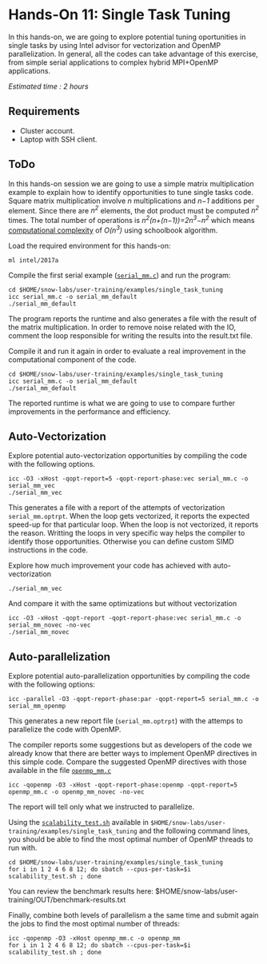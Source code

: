 # Hands-On 11: Single Task Tuning

In this hands-on, we are going to explore potential tuning oportunities in single tasks by using Intel advisor for vectorization and OpenMP parallelization.
In general, all the codes can take advantage of this exercise, from simple serial applications to complex hybrid MPI+OpenMP applications.

*Estimated time : 2 hours*

## Requirements
* Cluster account.
* Laptop with SSH client.

## ToDo

In this hands-on session we are going to use a simple matrix multiplication example to explain how to identify opportunities to tune single tasks code. Square matrix multiplication involve *n* multiplications and *n−1* additions per element. Since there are *n<sup>2</sup>* elements, the dot product must be computed *n<sup>2</sup>* times. The total number of operations is *n<sup>2</sup>(n+(n−1))=2n<sup>3</sup>−n<sup>2</sup>* which means [computational complexity](https://en.m.wikipedia.org/wiki/Computational_complexity_of_mathematical_operations) of *O(n<sup>3</sup>)* using schoolbook algorithm.

Load the required environment for this hands-on:

```
ml intel/2017a
```

Compile the first serial example ([```serial_mm.c```](examples/single_task_tuning/serial_mm.c)) and run the program: 

```
cd $HOME/snow-labs/user-training/examples/single_task_tuning
icc serial_mm.c -o serial_mm_default
./serial_mm_default
```

The program reports the runtime and also generates a file with the result of the matrix multiplication.
In order to remove noise related with the IO, comment the loop responsible for writing the results into the result.txt file.

Compile it and run it again in order to evaluate a real improvement in the computational component of the code.

```
cd $HOME/snow-labs/user-training/examples/single_task_tuning
icc serial_mm.c -o serial_mm_default
./serial_mm_default
```

The reported runtime is what we are going to use to compare further improvements in the performance and efficiency.

## Auto-Vectorization

Explore potential auto-vectorization opportunities by compiling the code with the following options.

```
icc -O3 -xHost -qopt-report=5 -qopt-report-phase:vec serial_mm.c -o serial_mm_vec 
./serial_mm_vec
```

This generates a file with a report of the attempts of vectorization ```serial_mm.optrpt```.
When the loop gets vectorized, it reports the expected speed-up for that particular loop.
When the loop is not vectorized, it reports the reason. Writting the loops in very specific way helps the compiler to identify those opportunities. Otherwise you can define custom SIMD instructions in the code.

Explore how much improvement your code has achieved with auto-vectorization

```
./serial_mm_vec
```

And compare it with the same optimizations but without vectorization

```
icc -O3 -xHost -qopt-report -qopt-report-phase:vec serial_mm.c -o serial_mm_novec -no-vec
./serial_mm_novec
```

## Auto-parallelization 

Explore potential auto-parallelization opportunities by compiling the code with the following options:

```
icc -parallel -O3 -qopt-report-phase:par -qopt-report=5 serial_mm.c -o serial_mm_openmp
```

This generates a new report file (```serial_mm.optrpt```) with the attemps to parallelize the code with OpenMP. 

The compiler reports some suggestions but as developers of the code we already know that there are better ways to implement OpenMP directives in this simple code.
Compare the suggested OpenMP directives with those available in the file [```openmp_mm.c```](examples/single_task_tuning/openmp_mm.c)

```
icc -qopenmp -O3 -xHost -qopt-report-phase:openmp -qopt-report=5 openmp_mm.c -o openmp_mm_novec -no-vec
```

The report will tell only what we instructed to parallelize. 

Using the [```scalability_test.sh```](examples/single_task_tuning/scalability_test.sh) available in ```$HOME/snow-labs/user-training/examples/single_task_tuning``` and the following command lines, you should be able to find the most optimal number of OpenMP threads to run with. 

```
cd $HOME/snow-labs/user-training/examples/single_task_tuning
for i in 1 2 4 6 8 12; do sbatch --cpus-per-task=$i scalability_test.sh ; done
```

You can review the benchmark results here: $HOME/snow-labs/user-training/OUT/benchmark-results.txt

Finally, combine both levels of parallelism a the same time and submit again the jobs to find the most optimal number of threads:

```
icc -qopenmp -O3 -xHost openmp_mm.c -o openmp_mm
for i in 1 2 4 6 8 12; do sbatch --cpus-per-task=$i scalability_test.sh ; done
```
